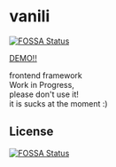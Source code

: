 # vanili
[![FOSSA Status](https://app.fossa.com/api/projects/git%2Bgithub.com%2Fnugrhrizki%2Fvanili.svg?type=shield)](https://app.fossa.com/projects/git%2Bgithub.com%2Fnugrhrizki%2Fvanili?ref=badge_shield)

[DEMO!!](https://vanili-demo.netlify.app/)

frontend framework<br>
Work in Progress,<br>
please don't use it!<br>
it is sucks at the moment :)

## License
[![FOSSA Status](https://app.fossa.com/api/projects/git%2Bgithub.com%2Fnugrhrizki%2Fvanili.svg?type=large)](https://app.fossa.com/projects/git%2Bgithub.com%2Fnugrhrizki%2Fvanili?ref=badge_large)
